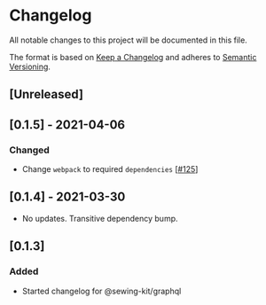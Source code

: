 # Changelog

All notable changes to this project will be documented in this file.

The format is based on [Keep a Changelog](http://keepachangelog.com/en/1.0.0/)
and adheres to [Semantic Versioning](http://semver.org/spec/v2.0.0.html).

## [Unreleased]

## [0.1.5] - 2021-04-06

### Changed

- Change `webpack` to required `dependencies` [[#125](https://github.com/Shopify/sewing-kit-next/pull/125/files)]

## [0.1.4] - 2021-03-30

- No updates. Transitive dependency bump.

## [0.1.3]

### Added

- Started changelog for @sewing-kit/graphql
